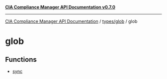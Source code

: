 [**CIA Compliance Manager API Documentation v0.7.0**](../../../README.md)

***

[CIA Compliance Manager API Documentation](../../../modules.md) / [types/glob](../README.md) / glob

# glob

## Functions

- [sync](functions/sync.md)
